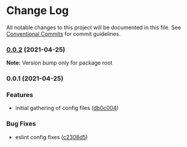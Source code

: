 # Change Log

All notable changes to this project will be documented in this file.
See [Conventional Commits](https://conventionalcommits.org) for commit guidelines.

### [0.0.2](https://github.com/digita-ai/dgt-config/compare/v0.0.1...v0.0.2) (2021-04-25)

**Note:** Version bump only for package root





### 0.0.1 (2021-04-25)


### **Features**

* initial gathering of config files ([db0c004](https://github.com/digita-ai/dgt-config/commit/db0c004a8803adbc2ec830165855630d971af4b9))


### **Bug Fixes**

* eslint config fixes ([c2308d5](https://github.com/digita-ai/dgt-config/commit/c2308d51273f3deb57040481a2252eb18a329b0b))
